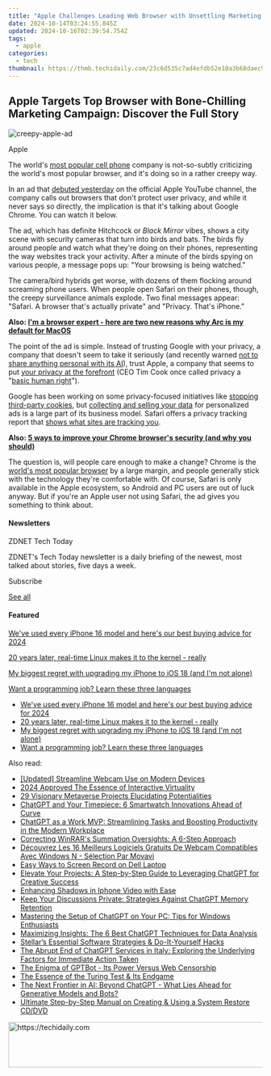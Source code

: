 ```yaml
---
title: "Apple Challenges Leading Web Browser with Unsettling Marketing Campaign: Discover More"
date: 2024-10-14T03:24:55.845Z
updated: 2024-10-16T02:39:54.754Z
tags:
  - apple
categories:
  - tech
thumbnail: https://thmb.techidaily.com/23c6d535c7ad4efdb52e10a3b68daec9ba5e42c7de8a668e1d922d4dde09167a.jpg
---
```


## Apple Targets Top Browser with Bone-Chilling Marketing Campaign: Discover the Full Story

![creepy-apple-ad](https://www.zdnet.com/a/img/resize/8210be63cb1f86f165a71f7609f91ada68c17ad6/2024/07/18/dc21e20a-5df0-4db8-82ad-93b9ab71e3ce/creepy-apple-ad.jpg?auto=webp&width=1280)

Apple

The world's [most popular cell phone](https://www.zdnet.com/article/need-a-new-phone-here-were-the-worlds-10-hottest-sellers-in-q1-2024/) company is not-so-subtly criticizing the world's most popular browser, and it's doing so in a rather creepy way.

In an ad that [debuted yesterday](https://www.youtube.com/watch?v=0HjDpPnxcP0) on the official Apple YouTube channel, the company calls out browsers that don't protect user privacy, and while it never says so directly, the implication is that it's talking about Google Chrome. You can watch it below.

The ad, which has definite Hitchcock or _Black Mirror_ vibes, shows a city scene with security cameras that turn into birds and bats. The birds fly around people and watch what they're doing on their phones, representing the way websites track your activity. After a minute of the birds spying on various people, a message pops up: "Your browsing is being watched." 

The camera/bird hybrids get worse, with dozens of them flocking around screaming phone users. When people open Safari on their phones, though, the creepy surveillance animals explode. Two final messages appear: "Safari. A browser that's actually private" and "Privacy. That's iPhone." 

**Also: [I'm a browser expert - here are two new reasons why Arc is my default for MacOS](https://www.zdnet.com/home-and-office/work-life/im-a-browser-expert-here-are-two-new-reasons-why-arc-is-my-default-for-macos/)**

The point of the ad is simple. Instead of trusting Google with your privacy, a company that doesn't seem to take it seriously (and recently warned [not to share anything personal with its AI](https://www.zdnet.com/article/dont-tell-your-ai-anything-personal-google-warns-in-new-gemini-privacy-notice/)), trust Apple, a company that seems to put [your privacy at the forefront](https://www.zdnet.com/article/apple-and-google-battle-for-the-future-of-privacy/) (CEO Tim Cook once called privacy a "[basic human right](https://www.zdnet.com/article/can-apple-compete-on-privacy/)").

Google has been working on some privacy-focused initiatives like [stopping third-party cookies](https://www.zdnet.com/article/google-yet-again-delays-killing-third-party-cookies-in-chrome-heres-what-you-need-to-know/), but [collecting and selling your data](https://www.zdnet.com/article/big-tech-is-actually-doing-all-this-with-your-personal-data-true-or-false/) for personalized ads is a large part of its business model. Safari offers a privacy tracking report that [shows what sites are tracking you](https://www.zdnet.com/article/how-to-check-the-privacy-report-for-website-tracking-in-safari/).

**Also: [5 ways to improve your Chrome browser's security (and why you should)](https://www.zdnet.com/article/5-ways-to-improve-your-chrome-browsers-security-and-why-you-should/)**

The question is, will people care enough to make a change? Chrome is the [world's most popular browser](https://www.zdnet.com/home-and-office/networking/chrome-is-obviously-the-top-browser-but-you-wont-believe-whats-2/) by a large margin, and people generally stick with the technology they're comfortable with. Of course, Safari is only available in the Apple ecosystem, so Android and PC users are out of luck anyway. But if you're an Apple user not using Safari, the ad gives you something to think about. 

#### Newsletters

ZDNET Tech Today

ZDNET's Tech Today newsletter is a daily briefing of the newest, most talked about stories, five days a week.

 Subscribe

[See all](https://www.zdnet.com/newsletters/)

#### Featured

[We've used every iPhone 16 model and here's our best buying advice for 2024](https://www.zdnet.com/article/iphone-16-pro-max-buying-advice-2024/ "We've used every iPhone 16 model and here's our best buying advice for 2024")

[20 years later, real-time Linux makes it to the kernel - really](https://www.zdnet.com/article/20-years-later-real-time-linux-makes-it-to-the-kernel-really/ "20 years later, real-time Linux makes it to the kernel - really")

[My biggest regret with upgrading my iPhone to iOS 18 (and I'm not alone)](https://www.zdnet.com/article/my-biggest-regret-with-upgrading-my-iphone-to-ios-18-and-im-not-alone/ "My biggest regret with upgrading my iPhone to iOS 18 (and I'm not alone)")

[Want a programming job? Learn these three languages](https://www.zdnet.com/article/want-a-programming-job-learn-these-three-languages/ "Want a programming job? Learn these three languages")

* [We've used every iPhone 16 model and here's our best buying advice for 2024](https://www.zdnet.com/article/iphone-16-pro-max-buying-advice-2024/ "We've used every iPhone 16 model and here's our best buying advice for 2024")
* [20 years later, real-time Linux makes it to the kernel - really](https://www.zdnet.com/article/20-years-later-real-time-linux-makes-it-to-the-kernel-really/ "20 years later, real-time Linux makes it to the kernel - really")
* [My biggest regret with upgrading my iPhone to iOS 18 (and I'm not alone)](https://www.zdnet.com/article/my-biggest-regret-with-upgrading-my-iphone-to-ios-18-and-im-not-alone/ "My biggest regret with upgrading my iPhone to iOS 18 (and I'm not alone)")
* [Want a programming job? Learn these three languages](https://www.zdnet.com/article/want-a-programming-job-learn-these-three-languages/ "Want a programming job? Learn these three languages")

<ins class="adsbygoogle"
     style="display:block"
     data-ad-format="autorelaxed"
     data-ad-client="ca-pub-7571918770474297"
     data-ad-slot="1223367746"></ins>

<ins class="adsbygoogle"
     style="display:block"
     data-ad-client="ca-pub-7571918770474297"
     data-ad-slot="8358498916"
     data-ad-format="auto"
     data-full-width-responsive="true"></ins>

<span class="atpl-alsoreadstyle">Also read:</span>
<div><ul>
<li><a href="https://remote-screen-capture.techidaily.com/updated-streamline-webcam-use-on-modern-devices/"><u>[Updated] Streamline Webcam Use on Modern Devices</u></a></li>
<li><a href="https://some-tips.techidaily.com/2024-approved-the-essence-of-interactive-virtuality/"><u>2024 Approved The Essence of Interactive Virtuality</u></a></li>
<li><a href="https://extra-resources.techidaily.com/29-visionary-metaverse-projects-elucidating-potentialities/"><u>29 Visionary Metaverse Projects Elucidating Potentialities</u></a></li>
<li><a href="https://tech-hub.techidaily.com/chatgpt-and-your-timepiece-6-smartwatch-innovations-ahead-of-curve/"><u>ChatGPT and Your Timepiece: 6 Smartwatch Innovations Ahead of Curve</u></a></li>
<li><a href="https://tech-hub.techidaily.com/chatgpt-as-a-work-mvp-streamlining-tasks-and-boosting-productivity-in-the-modern-workplace/"><u>ChatGPT as a Work MVP: Streamlining Tasks and Boosting Productivity in the Modern Workplace</u></a></li>
<li><a href="https://win11.techidaily.com/correcting-winrars-summation-oversights-a-6-step-approach/"><u>Correcting WinRAR's Summation Oversights: A 6-Step Approach</u></a></li>
<li><a href="https://technical-tips.techidaily.com/decouvrez-les-16-meilleurs-logiciels-gratuits-de-webcam-compatibles-avec-windows-n-selection-par-movavi/"><u>Découvrez Les 16 Meilleurs Logiciels Gratuits De Webcam Compatibles Avec Windows N - Sélection Par Movavi</u></a></li>
<li><a href="https://screen-recording.techidaily.com/easy-ways-to-screen-record-on-dell-laptop/"><u>Easy Ways to Screen Record on Dell Laptop</u></a></li>
<li><a href="https://tech-hub.techidaily.com/elevate-your-projects-a-step-by-step-guide-to-leveraging-chatgpt-for-creative-success/"><u>Elevate Your Projects: A Step-by-Step Guide to Leveraging ChatGPT for Creative Success</u></a></li>
<li><a href="https://extra-tips.techidaily.com/enhancing-shadows-in-iphone-video-with-ease/"><u>Enhancing Shadows in Iphone Video with Ease</u></a></li>
<li><a href="https://tech-hub.techidaily.com/keep-your-discussions-private-strategies-against-chatgpt-memory-retention/"><u>Keep Your Discussions Private: Strategies Against ChatGPT Memory Retention</u></a></li>
<li><a href="https://tech-hub.techidaily.com/mastering-the-setup-of-chatgpt-on-your-pc-tips-for-windows-enthusiasts/"><u>Mastering the Setup of ChatGPT on Your PC: Tips for Windows Enthusiasts</u></a></li>
<li><a href="https://tech-hub.techidaily.com/maximizing-insights-the-6-best-chatgpt-techniques-for-data-analysis/"><u>Maximizing Insights: The 6 Best ChatGPT Techniques for Data Analysis</u></a></li>
<li><a href="https://data-wizards.techidaily.com/stellars-essential-software-strategies-and-do-it-yourself-hacks/"><u>Stellar’s Essential Software Strategies & Do-It-Yourself Hacks</u></a></li>
<li><a href="https://tech-hub.techidaily.com/the-abrupt-end-of-chatgpt-services-in-italy-exploring-the-underlying-factors-for-immediate-action-taken/"><u>The Abrupt End of ChatGPT Services in Italy: Exploring the Underlying Factors for Immediate Action Taken</u></a></li>
<li><a href="https://tech-hub.techidaily.com/the-enigma-of-gptbot-its-power-versus-web-censorship/"><u>The Enigma of GPTBot - Its Power Versus Web Censorship</u></a></li>
<li><a href="https://tech-hub.techidaily.com/the-essence-of-the-turing-test-and-its-endgame/"><u>The Essence of the Turing Test & Its Endgame</u></a></li>
<li><a href="https://tech-revival.techidaily.com/the-next-frontier-in-ai-beyond-chatgpt-what-lies-ahead-for-generative-models-and-bots/"><u>The Next Frontier in AI: Beyond ChatGPT - What Lies Ahead for Generative Models and Bots?</u></a></li>
<li><a href="https://win-bytes.techidaily.com/ultimate-step-by-step-manual-on-creating-and-using-a-system-restore-cddvd/"><u>Ultimate Step-by-Step Manual on Creating & Using a System Restore CD/DVD</u></a></li>
</ul></div>

<!-- affiliate ads begin -->
<a href="https://appsumo.8odi.net/c/5597632/2111995/7443" target="_top" id="2111995">
  <img src="//a.impactradius-go.com/display-ad/7443-2111995" border="0" alt="https://techidaily.com" width="728" height="90"/>
</a>
<img height="0" width="0" src="https://appsumo.8odi.net/i/5597632/2111995/7443" style="position:absolute;visibility:hidden;" border="0" />
<!-- affiliate ads end -->

